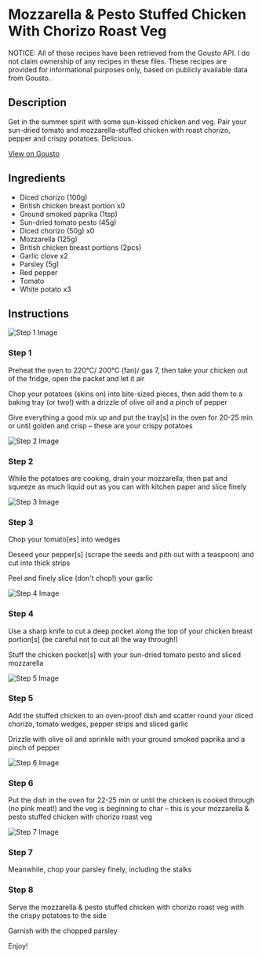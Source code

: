 # Mozzarella & Pesto Stuffed Chicken With Chorizo Roast Veg

NOTICE: All of these recipes have been retrieved from the Gousto API. I do not claim ownership of any recipes in these files. These recipes are provided for informational purposes only, based on publicly available data from Gousto.

## Description

Get in the summer spirit with some sun-kissed chicken and veg. Pair your sun-dried tomato and mozzarella-stuffed chicken with roast chorizo, pepper and crispy potatoes. Delicious.

[View on Gousto](https://www.gousto.co.uk/recipes/cookbook/mozzarella-pesto-stuffed-chicken-with-chorizo-roast-veg)

## Ingredients

- Diced chorizo (100g)
- British chicken breast portion x0
- Ground smoked paprika (1tsp)
- Sun-dried tomato pesto (45g)
- Diced chorizo (50g) x0
- Mozzarella (125g)
- British chicken breast portions (2pcs)
- Garlic clove x2
- Parsley (5g)
- Red pepper
- Tomato
- White potato x3

## Instructions

![Step 1 Image](https://production-media.gousto.co.uk/cms/recipe-step-image/Step-1-1688481769554-x200.jpg)

### Step 1

Preheat the oven to 220°C/ 200°C (fan)/ gas 7, then take your chicken out of the fridge, open the packet and let it air

Chop your potatoes (skins on) into bite-sized pieces, then add them to a baking tray (or two!) with a drizzle of olive oil and a pinch of pepper

Give everything a good mix up and put the tray[s] in the oven for 20-25 min or until golden and crisp – these are your crispy potatoes

![Step 2 Image](https://production-media.gousto.co.uk/cms/recipe-step-image/Step-2-1688481773931-x200.jpg)

### Step 2

While the potatoes are cooking, drain your mozzarella, then pat and squeeze as much liquid out as you can with kitchen paper and slice finely

![Step 3 Image](https://production-media.gousto.co.uk/cms/recipe-step-image/Step-3-1688481777474-x200.jpg)

### Step 3

Chop your tomato[es] into wedges

Deseed your pepper[s] (scrape the seeds and pith out with a teaspoon) and cut into thick strips

Peel and finely slice (don't chop!) your garlic

![Step 4 Image](https://production-media.gousto.co.uk/cms/recipe-step-image/Step-4-1688481781635-x200.jpg)

### Step 4

Use a sharp knife to cut a deep pocket along the top of your chicken breast portion[s] (be careful not to cut all the way through!)

Stuff the chicken pocket[s] with your sun-dried tomato pesto and sliced mozzarella

![Step 5 Image](https://production-media.gousto.co.uk/cms/recipe-step-image/Step-5-1688481785693-x200.jpg)

### Step 5

Add the stuffed chicken to an oven-proof dish and scatter round your diced chorizo, tomato wedges, pepper strips and sliced garlic

Drizzle with olive oil and sprinkle with your ground smoked paprika and a pinch of pepper

![Step 6 Image](https://production-media.gousto.co.uk/cms/recipe-step-image/Step-6-1688481789882-x200.jpg)

### Step 6

Put the dish in the oven for 22-25 min or until the chicken is cooked through (no pink meat!) and the veg is beginning to char – this is your mozzarella & pesto stuffed chicken with chorizo roast veg

![Step 7 Image](https://production-media.gousto.co.uk/cms/recipe-step-image/Step-7-1688481797639-x200.jpg)

### Step 7

Meanwhile, chop your parsley finely, including the stalks

### Step 8

Serve the mozzarella & pesto stuffed chicken with chorizo roast veg with the crispy potatoes to the side

Garnish with the chopped parsley

Enjoy!

